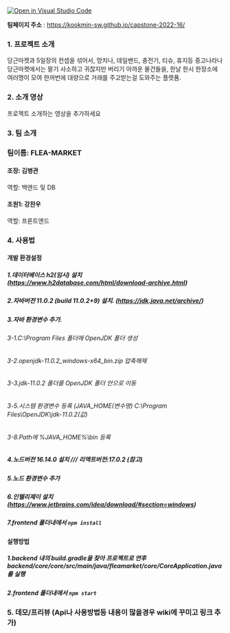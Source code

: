 [![Open in Visual Studio Code](https://classroom.github.com/assets/open-in-vscode-f059dc9a6f8d3a56e377f745f24479a46679e63a5d9fe6f495e02850cd0d8118.svg)](https://classroom.github.com/online_ide?assignment_repo_id=7224874&assignment_repo_type=AssignmentRepo)

**팀페이지 주소** : https://kookmin-sw.github.io/capstone-2022-16/

### 1. 프로젝트 소개

당근마켓과 5일장의 컨셉을 섞어서, 망치나, 데일밴드, 충전기, 티슈, 휴지등 중고나라나 당근마켓에서는 팔기 사소하고 귀찮지만 버리기 아까운 물건들을,
한날 한시 한장소에 여러명이 모여 한꺼번에 대량으로 거래를 주고받는걸 도와주는 플랫폼.

### 2. 소개 영상

프로젝트 소개하는 영상을 추가하세요

### 3. 팀 소개

### 팀이름: FLEA-MARKET

#### 조장: 김병관
역할: 백엔드 및 DB

#### 조원1: 강찬우
역할: 프론트엔드

### 4. 사용법

#### 개발 환경설정
##### 1.데이터베이스 h2(임시) 설치 (https://www.h2database.com/html/download-archive.html)
##### 2.자바버전 11.0.2 (build 11.0.2+9) 설치. (https://jdk.java.net/archive/)
##### 3.자바 환경변수 추가.
  ###### 3-1.C:\Program Files 폴더에 OpenJDK 폴더 생성
  ###### 3-2.openjdk-11.0.2_windows-x64_bin.zip 압축해제
  ###### 3-3.jdk-11.0.2 폴더를 OpenJDK 폴더 안으로 이동
  ###### 3-5.시스템 환경변수 등록 (JAVA_HOME(변수명)	C:\Program Files\OpenJDK\jdk-11.0.2(값)
  ###### 3-8.Path에 %JAVA_HOME%\bin 등록
##### 4.노드버전 16.14.0 설치 /// 리액트버전:17.0.2 (참고)
##### 5.노드 환경변수 추가
##### 6.인텔리제이 설치 (https://www.jetbrains.com/idea/download/#section=windows)
##### 7.frontend 폴더내에서 ```npm install```

#### 실행방법
##### 1.backend 내의 build.gradle을 찾아 프로젝트로 연후 backend/core/core/src/main/java/fleamarket/core/CoreApplication.java를 실행
##### 2.frontend 폴더내에서 ```npm start```

### 5. 데모/프리뷰 (Api나 사용방법등 내용이 많을경우 wiki에 꾸미고 링크 추가)
